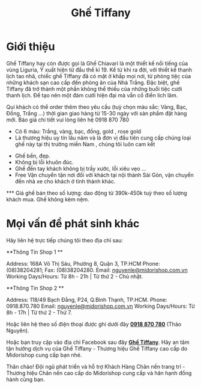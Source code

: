 ﻿---
title: 'Ghế Tiffany'
layout: HomePage
path: '/'
meta: Ghế Tiffany
keywords: Ghế Tiffany, Ghế Chiavari, Ghế Chiavari midorishop, cho thue ghe Tiffany
---


# Giới thiệu

Ghế Tiffany hay còn được gọi là Ghế Chiavari là một thiết kế nổi tiếng của vùng Liguria, Ý xuất hiện từ đầu thế kỉ 19. Kể từ khi ra đời, với thiết kế thanh lịch tao nhã, chiếc ghế Tiffany đã có mặt ở khắp mọi nơi, từ phòng tiệc của những khách sạn cao cấp đến phòng ăn của Nhà Trắng. Đặc biệt, ghế Tiffany đã trở thành một phần không thể thiếu của những buổi tiệc cưới thanh lịch. Để tạo nên một đám cưới hiện đại mà vẫn cổ điển lich lãm.
 
Quí khách có thể order thêm theo yêu cầu (tuỳ chọn màu sắc: Vàng, Bạc, Đồng, Trắng ...) thời gian giao hàng từ 15-30 ngày với sản phẩm đặt hàng mới. Báo giá chi tiết vui lòng liên hệ 0918 870 780


+ Có 6 màu: Trắng, vàng, bạc, đồng, gold , rose gold
+ Là thương hiệu uy tín lâu năm và là đơn vị đầu tiên cung cấp chủng loại ghế này tại thị trường miền Nam , chúng tôi luôn cam kết 
* Ghế bền, đẹp.
* Không bị lỗi khuôn đúc.
* Ghế đến tay khách không bị trầy xước, lỗi xiêu vẹo ...
* Free Vận chuyển tận nơi đối với khách tại nội thành Sài Gòn, vận chuyển đến nhà xe cho khách ở tỉnh thành khác.

*** Giá ghế bán theo số lượng: dao động từ 390k-450k tuỳ theo số lượng khách mua. Ghế không kèm nệm.
# Mọi vấn đề phát sinh khác

Hãy liên hệ trực tiếp chúng tôi theo địa chỉ sau:

**Thông Tin Shop 1 **

 Address: 168A Võ Thị Sáu, Phường 8, Quận 3, TP.HCM
 Phone: (08)38204281; Fax: (08)38204280.
 Email: nguyenle@midorishop.com.vn
 Working Days/Hours: Từ 8h - 21h | Từ thứ 2 - Chủ nhật. 
 
 **Thông Tin Shop 2 **
 
 Address: 118/49 Bạch Đằng, P24, Q.Bình Thạnh, TP.HCM.
 Phone: 0918.870.780
 Email: nguyenle@midorishop.com.vn
 Working Days/Hours: Từ 8h - 17h | Từ thứ 2 - Thứ 7.
 
Hoặc liên hệ theo số điện thoại được ghi dưới đây [**0918 870 780**](tel:+84918870780) (Thảo Nguyên). 

Hoặc bạn truy cập vào địa chỉ Facebook sau đây [**Ghế Tiffany**](https://www.facebook.com/dotrangtricuoi). Hãy an tâm tận hưởng dịch vụ của Ghế Tiffany - Thương hiệu Ghế Tiffany cao cấp do Midorishop cung cấp bạn nhé.

Thân chào!
Đội ngũ phát triển và hỗ trợ Khách Hàng
Chân nến trang trí - Thương hiệu Chân nến cao cấp do Midorishop cung cấp và hân hạnh đồng hành cùng bạn.